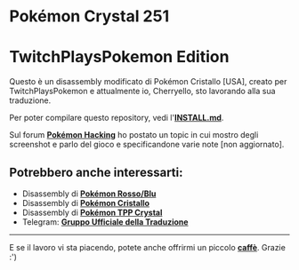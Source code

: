 # Pokémon Crystal 251
# TwitchPlaysPokemon Edition

Questo è un disassembly modificato di Pokémon Cristallo [USA], creato per  TwitchPlaysPokemon e attualmente io, Cherryello, sto lavorando alla sua traduzione.

Per poter compilare questo repository, vedi l'[**INSTALL.md**](INSTALL.md).

Sul forum [**Pokémon Hacking**][pokehacking] ho postato un topic in cui mostro degli screenshot e parlo del gioco e specificandone varie note [non aggiornato].


## Potrebbero anche interessarti:

* Disassembly di [**Pokémon Rosso/Blu**][pokered]
* Disassembly di [**Pokémon Cristallo**][pokecrystal]
* Disassembly di [**Pokémon TPP Crystal**][tppcrystal]
* Telegram: [**Gruppo Ufficiale della Traduzione**][tgram]

------------------------------
E se il lavoro vi sta piacendo, potete anche offrirmi un piccolo [**caffè**][kaffèé]. Grazie :')

[pokered]: https://github.com/iimarckus/pokered
[pokecrystal]: https://github.com/pret/pokecrystal
[tppcrystal]: https://github.com/TwitchPlaysPokemon/tppcrystal251pub
[tgram]: https://t.me/joinchat/B4exBUG1pdpV4xLj2W_n3Q
[kaffèé]: https://www.paypal.me/CherryFDC
[pokehacking]: http://www.pokemonhacking.it/showthread.php?tid=4037
